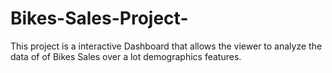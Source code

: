 # Bikes-Sales-Project-
This project is a interactive Dashboard that allows the viewer to analyze the data of of Bikes Sales over a lot demographics features.

